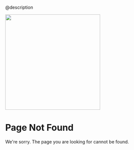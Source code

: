 @description

<div class="nf-container l-flex-wrap flex-center">
    <img src="assets/images/support/angular-404.svg" width="300" height="300"/>
    <div class="nf-response l-flex-wrap">
        <h1 class="no-toc">Page Not Found</h1>
        <p>We're sorry. The page you are looking for cannot be found.</p>
    </div>
</div>
<aio-file-not-found-search></aio-file-not-found-search>
